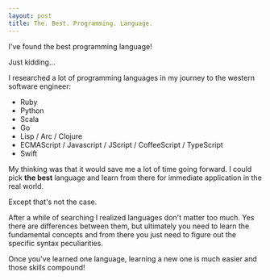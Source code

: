 ```yaml
---
layout: post
title: The. Best. Programming. Language.
---
```


I've found the best programming language!

Just kidding...

I researched a lot of programming languages in my journey to the western software engineer:

* Ruby
* Python
* Scala
* Go
* Lisp / Arc / Clojure
* ECMAScript / Javascript / JScript / CoffeeScript / TypeScript
* Swift

My thinking was that it would save me a lot of time going forward. I could pick **the best** language and learn from there for immediate application in the real world. 

Except that's not the case. 

After a while of searching I realized languages don't matter too much. Yes there are differences between them, but ultimately you need to learn the fundamental concepts and from there you just need to figure out the specific syntax peculiarities. 

Once you've learned one language, learning a new one is much easier and those skills compound!